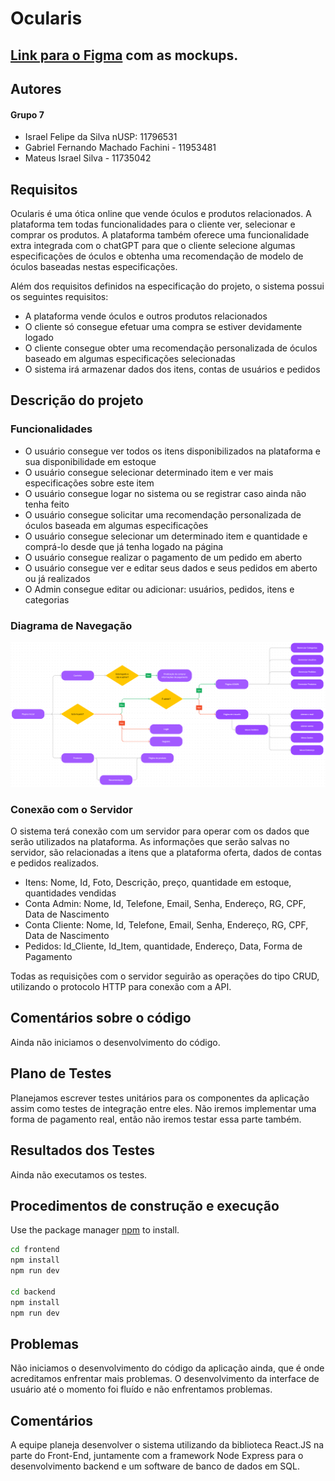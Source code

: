 # Ocularis

## [Link para o Figma](https://www.figma.com/file/JscsXqK1cnMdkIQfJeisMQ/Web-dev-online-store?type=design&node-id=2%3A5&t=45La1o0rPl0CuJ8D-1) com as mockups.

## Autores
#### Grupo 7
* Israel Felipe da Silva nUSP: 11796531
* Gabriel Fernando Machado Fachini - 11953481
* Mateus Israel Silva - 11735042

## Requisitos
Ocularis é uma ótica online que vende óculos e produtos relacionados. A plataforma tem todas funcionalidades para o cliente ver, selecionar e comprar os produtos. A plataforma também oferece uma funcionalidade extra integrada com o chatGPT para que o cliente selecione algumas especificações de óculos e obtenha uma recomendação de modelo de óculos baseadas nestas especificações.

Além dos requisitos definidos na especificação do projeto, o sistema possui os seguintes requisitos:

* A plataforma vende óculos e outros produtos relacionados
* O cliente só consegue efetuar uma compra se estiver devidamente logado
* O cliente consegue obter uma recomendação personalizada de óculos baseado em algumas especificações selecionadas
* O sistema irá armazenar dados dos itens, contas de usuários e pedidos

## Descrição do projeto
### Funcionalidades
* O usuário consegue ver todos os itens disponibilizados na plataforma e sua disponibilidade em estoque
* O usuário consegue selecionar determinado item e ver mais especificações sobre este item
* O usuário consegue logar no sistema ou se registrar caso ainda não tenha feito
* O usuário consegue solicitar uma recomendação personalizada de óculos baseada em algumas especificações
* O usuário consegue selecionar um determinado item e quantidade e comprá-lo desde que já tenha logado na página
* O usuário consegue realizar o pagamento de um pedido em aberto
* O usuário consegue ver e editar seus dados e seus pedidos em aberto ou já realizados
* O Admin consegue editar ou adicionar: usuários, pedidos, itens e categorias

### Diagrama de Navegação
<img src='diagrama2.png' />

### Conexão com o Servidor
O sistema terá conexão com um servidor para operar com os dados que serão utilizados na plataforma. As informações que serão salvas no servidor, são relacionadas a itens que a plataforma oferta, dados de contas e pedidos realizados.

* Itens: Nome, Id, Foto, Descrição, preço, quantidade em estoque, quantidades vendidas
* Conta Admin: Nome, Id, Telefone, Email, Senha, Endereço, RG, CPF, Data de Nascimento
* Conta Cliente: Nome, Id, Telefone, Email, Senha, Endereço, RG, CPF, Data de Nascimento
* Pedidos: Id_Cliente, Id_Item, quantidade, Endereço, Data, Forma de Pagamento

Todas as requisições com o servidor seguirão as operações do tipo CRUD, utilizando o protocolo HTTP para conexão com a API.

## Comentários sobre o código
Ainda não iniciamos o desenvolvimento do código.

## Plano de Testes
Planejamos escrever testes unitários para os componentes da aplicação assim como testes de integração entre eles. Não iremos implementar uma forma de pagamento real, então não iremos testar essa parte também.
## Resultados dos Testes
Ainda não executamos os testes.

## Procedimentos de construção e execução

Use the package manager [npm](https://docs.npmjs.com/) to install.

```bash
cd frontend
npm install
npm run dev

cd backend
npm install
npm run dev
```

## Problemas
Não iniciamos o desenvolvimento do código da aplicação ainda, que é onde acreditamos enfrentar mais problemas. O desenvolvimento da interface de usuário até o momento foi fluído e não enfrentamos problemas.

## Comentários
A equipe planeja desenvolver o sistema utilizando da biblioteca React.JS na parte do Front-End, juntamente com a framework Node Express para o desenvolvimento backend e um software de banco de dados em SQL.
